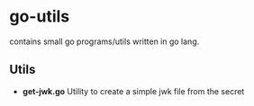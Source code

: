 # go-utils
contains small go programs/utils written in go lang.

## Utils

- **get-jwk.go** Utility to create a simple jwk file from the secret